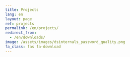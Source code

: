 ```yaml
---
title: Projects
lang: en
layout: page
ref: projects
permalink: /en/projects/
redirect_from:
  - /en/downloads/
image: /assets/images/dsinternals_password_quality.png
fa_class: fas fa-download
---
```


